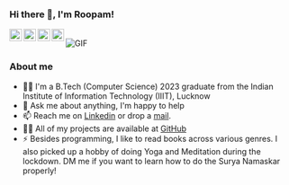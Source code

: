 ### Hi there 👋, I'm Roopam!

<a href="https://twitter.com/RoopamJ1">
  <img align="left" alt="Roopam Jain | Twitter" width="22px" src="https://cdn.jsdelivr.net/npm/simple-icons@v3/icons/twitter.svg" />
</a>
<a href="https://www.linkedin.com/in/roopam-jain-b2425617b/">
  <img align="left" alt="Roopam's LinkdeIN" width="22px" src="https://cdn.jsdelivr.net/npm/simple-icons@v3/icons/linkedin.svg" />
</a>
<a href="https://medium.com/quiknapp">
  <img align="left" alt="Roopam Jain | Medium" width="22px" src="https://cdn.jsdelivr.net/npm/simple-icons@v3/icons/medium.svg" />
</a>
<a href="https://mail.google.com/mail/?view=cm&fs=1&tf=1&to=roopam.ams@gmail.com">
  <img align="left" alt="Roopam Jain | Mail" width="22px" src="https://cdn.jsdelivr.net/npm/simple-icons@3.13.0/icons/gmail.svg" />
</a>
<br />

<img align="center" alt="GIF" src="https://media.giphy.com/media/Y4ak9Ki2GZCbJxAnJD/giphy.gif">

### About me
- 🙋‍♂️ I'm a B.Tech (Computer Science) 2023 graduate from the Indian Institute of Information Technology (IIIT), Lucknow
- 💬 Ask me about anything, I'm happy to help
- 📫 Reach me on [Linkedin](https://www.linkedin.com/in/roopam-jain-b2425617b/) or 
      drop a [mail](https://mail.google.com/mail/?view=cm&fs=1&tf=1&to=roopam.ams@gmail.com).
- 👨‍💻 All of my projects are available at [GitHub](https://github.com/vect-0r?tab=repositories)
- ⚡ Besides programming, I like to read books across various genres. I also picked up a hobby 
      of doing Yoga and Meditation during the lockdown. DM me if you want to learn how to do 
      the Surya Namaskar properly!


